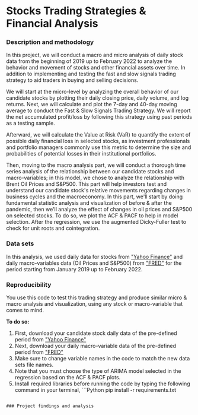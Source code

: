 # Stocks Trading Strategies & Financial Analysis

### Description and methodology

In this project, we will conduct a macro and micro analysis of daily stock data from the beginning of 2019 up to February 2022 to analyze the behavior and movement of stocks and other financial assets over time. In addition to implementing and testing the fast and slow signals trading strategy to aid traders in buying and selling decisions.

We will start at the micro-level by analyzing the overall behavior of our candidate stocks by plotting their daily closing price, daily volume, and log returns. Next, we will calculate and plot the 7-day and 40-day moving average to conduct the Fast & Slow Signals Trading Strategy. We will report the net accumulated profit/loss by following this strategy using past periods as a testing sample.

Afterward, we will calculate the Value at Risk (VaR) to quantify the extent of possible daily financial loss in selected stocks, as investment professionals and portfolio managers commonly use this metric to determine the size and probabilities of potential losses in their institutional portfolios.

Then, moving to the macro analysis part, we will conduct a thorough time series analysis of the relationship between our candidate stocks and macro-variables; in this model, we chose to analyze the relationship with Brent Oil Prices and S&P500. This part will help investors test and understand our candidate stock's relative movements regarding changes in business cycles and the macroeconomy.
In this part, we'll start by doing fundamental statistic analysis and visualization of before & after the pandemic, then we'll analyze the effect of changes in oil prices and S&P500 on selected stocks. To do so, we plot the ACF & PACF to help in model selection. After the regression, we use the augmented Dicky-Fuller test to check for unit roots and cointegration.


### Data sets

In this analysis, we used daily data for stocks from ["Yahoo Finance"](https://finance.yahoo.com/quote/TSLA/history?p=TSLA) and daily macro-variables data (Oil Prices and S&P500) from ["FRED"](https://fred.stlouisfed.org/series/DCOILBRENTEU) for the period starting from January 2019 up to February 2022.

### Reproducibility

You use this code to test this trading strategy and produce similar micro & macro analysis and visualization, using any stock or macro-variable that comes to mind.

**To do so:**


1. First, download your candidate stock daily data of the pre-defined period from ["Yahoo Finance"](https://finance.yahoo.com/quote/TSLA/history?p=TSLA) 
2. Next, download your daily macro-variable data of the pre-defined period from 
    ["FRED"](https://fred.stlouisfed.org/series/DCOILBRENTEU)
3. Make sure to change variable names in the code to match the new data sets file names.
4. Note that you must choose the type of ARIMA model selected in the regression based on the ACF & PACF plots.
5. Install required libraries before running the code by typing the following command in your terminal, ```Python
pip install -r requirements.txt
```

### Project findings and analysis



